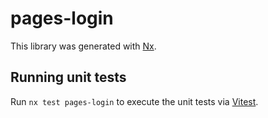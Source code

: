 # pages-login

This library was generated with [Nx](https://nx.dev).

## Running unit tests

Run `nx test pages-login` to execute the unit tests via [Vitest](https://vitest.dev/).
